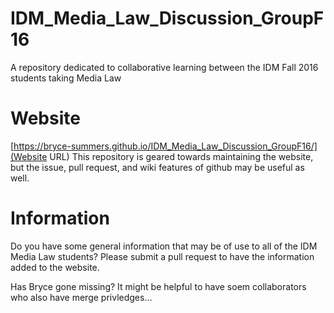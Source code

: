 # IDM_Media_Law_Discussion_GroupF16
A repository  dedicated to collaborative learning between the IDM Fall 2016 students taking Media Law

# Website
[https://bryce-summers.github.io/IDM_Media_Law_Discussion_GroupF16/](Website URL)
This repository is geared towards maintaining the website, but the issue, pull request, and wiki features of github may be useful as well.

# Information
Do you have some general information that may be of use to all of the IDM Media Law students? Please submit a pull request
to have the information added to the website.

Has Bryce gone missing? It might be helpful to have soem collaborators who also have merge privledges...

